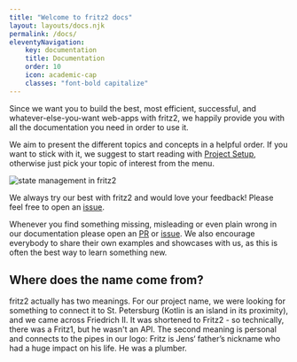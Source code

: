 ```yaml
---
title: "Welcome to fritz2 docs"
layout: layouts/docs.njk
permalink: /docs/ 
eleventyNavigation:
    key: documentation 
    title: Documentation 
    order: 10
    icon: academic-cap
    classes: "font-bold capitalize"
---
```

Since we want you to build the best, most efficient, successful, and whatever-else-you-want web-apps with fritz2,
we happily provide you with all the documentation you need in order to use it.

We aim to present the different topics and concepts in a helpful order. If you want to stick with it,
we suggest to start reading with [Project Setup](/docs/start), otherwise just pick your topic of interest from the menu.

![state management in fritz2](/img/fritz2_cycle_of_life.svg)

We always try our best with fritz2 and would love your feedback! Please feel free to open an
[issue](https://github.com/jwstegemann/fritz2/issues).

Whenever you find something missing, misleading or even plain wrong in our documentation please open an
[PR](https://github.com/jwstegemann/fritz2-docs/pulls) or [issue](https://github.com/jwstegemann/fritz2-docs/issues).
We also encourage everybody to share their own examples and showcases with us,
as this is often the best way to learn something new.

## Where does the name come from?

fritz2 actually has two meanings. For our project name, we were looking for something to connect it to St. Petersburg
(Kotlin is an island in its proximity), and we came across Friedrich II. It was shortened to Fritz2 - so technically,
there was a Fritz1, but he wasn't an API. The second meaning is personal and connects to the pipes in our logo:
Fritz is Jens‘ father’s nickname who had a huge impact on his life. He was a plumber.
